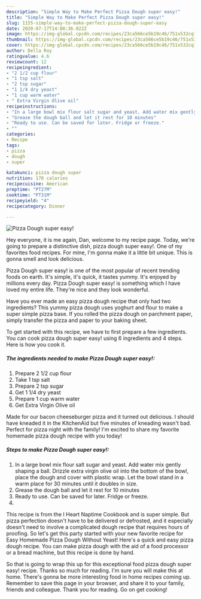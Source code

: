```yaml
---
description: "Simple Way to Make Perfect Pizza Dough super easy!"
title: "Simple Way to Make Perfect Pizza Dough super easy!"
slug: 1155-simple-way-to-make-perfect-pizza-dough-super-easy
date: 2020-07-17T14:08:36.022Z
image: https://img-global.cpcdn.com/recipes/23ca566ce5b19c46/751x532cq70/pizza-dough-super-easy-recipe-main-photo.jpg
thumbnail: https://img-global.cpcdn.com/recipes/23ca566ce5b19c46/751x532cq70/pizza-dough-super-easy-recipe-main-photo.jpg
cover: https://img-global.cpcdn.com/recipes/23ca566ce5b19c46/751x532cq70/pizza-dough-super-easy-recipe-main-photo.jpg
author: Della Roy
ratingvalue: 4.6
reviewcount: 12
recipeingredient:
- "2 1/2 cup flour"
- "1 tsp salt"
- "2 tsp sugar"
- "1 1/4 dry yeast"
- "1 cup warm water"
- " Extra Virgin Olive oil"
recipeinstructions:
- "In a large bowl mix flour salt sugar and yeast. Add water mix gently shaping a ball. Drizzle extra virgin olive oil into the bottom of the bowl, place the dough and cover with plastic wrap. Let the bowl stand in a warm place for 30 minutes until it doubles in size."
- "Grease the dough ball and let it rest for 10 minutes"
- "Ready to use. Can be saved for later. Fridge or freeze."
- ""
categories:
- Recipe
tags:
- pizza
- dough
- super

katakunci: pizza dough super 
nutrition: 178 calories
recipecuisine: American
preptime: "PT27M"
cooktime: "PT31M"
recipeyield: "4"
recipecategory: Dinner

---
```



![Pizza Dough super easy!](https://img-global.cpcdn.com/recipes/23ca566ce5b19c46/751x532cq70/pizza-dough-super-easy-recipe-main-photo.jpg)

Hey everyone, it is me again, Dan, welcome to my recipe page. Today, we're going to prepare a distinctive dish, pizza dough super easy!. One of my favorites food recipes. For mine, I'm gonna make it a little bit unique. This is gonna smell and look delicious.

Pizza Dough super easy! is one of the most popular of recent trending foods on earth. It's simple, it's quick, it tastes yummy. It's enjoyed by millions every day. Pizza Dough super easy! is something which I have loved my entire life. They're nice and they look wonderful.

Have you ever made an easy pizza dough recipe that only had two ingredients? This yummy pizza dough uses yoghurt and flour to make a super simple pizza base. If you rolled the pizza dough on parchment paper, simply transfer the pizza and paper to your baking sheet.


To get started with this recipe, we have to first prepare a few ingredients. You can cook pizza dough super easy! using 6 ingredients and 4 steps. Here is how you cook it.

<!--inarticleads1-->

##### The ingredients needed to make Pizza Dough super easy!:

1. Prepare 2 1/2 cup flour
1. Take 1 tsp salt
1. Prepare 2 tsp sugar
1. Get 1 1/4 dry yeast
1. Prepare 1 cup warm water
1. Get  Extra Virgin Olive oil


Made for our bacon cheeseburger pizza and it turned out delicious. I should have kneaded it in the KitchenAid but five minutes of kneading wasn&#39;t bad. Perfect for pizza night with the family! I&#39;m excited to share my favorite homemade pizza dough recipe with you today! 

<!--inarticleads2-->

##### Steps to make Pizza Dough super easy!:

1. In a large bowl mix flour salt sugar and yeast. Add water mix gently shaping a ball. Drizzle extra virgin olive oil into the bottom of the bowl, place the dough and cover with plastic wrap. Let the bowl stand in a warm place for 30 minutes until it doubles in size.
1. Grease the dough ball and let it rest for 10 minutes
1. Ready to use. Can be saved for later. Fridge or freeze.
1. 


This recipe is from the I Heart Naptime Cookbook and is super simple. But pizza perfection doesn&#39;t have to be delivered or defrosted, and it especially doesn&#39;t need to involve a complicated dough recipe that requires hours of proofing. So let&#39;s get this party started with your new favorite recipe for Easy Homemade Pizza Dough Without Yeast! Here&#39;s a quick and easy pizza dough recipe. You can make pizza dough with the aid of a food processor or a bread machine, but this recipe is done by hand. 

So that is going to wrap this up for this exceptional food pizza dough super easy! recipe. Thanks so much for reading. I'm sure you will make this at home. There's gonna be more interesting food in home recipes coming up. Remember to save this page in your browser, and share it to your family, friends and colleague. Thank you for reading. Go on get cooking!
